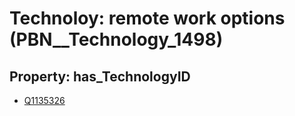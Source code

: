 # Technoloy: __remote work options__ (PBN__Technology_1498)

## Property: has_TechnologyID

* [Q1135326](Q1135326)

